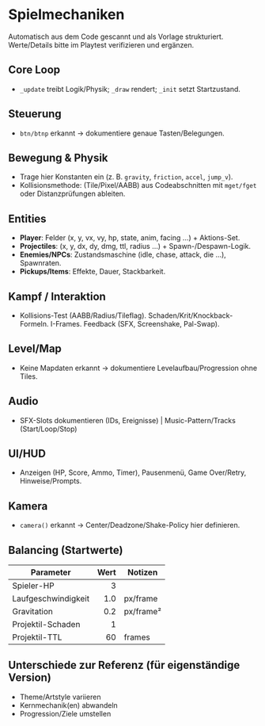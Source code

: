 # Spielmechaniken

Automatisch aus dem Code gescannt und als Vorlage strukturiert. Werte/Details bitte im Playtest verifizieren und ergänzen.

## Core Loop
- `_update` treibt Logik/Physik; `_draw` rendert; `_init` setzt Startzustand.

## Steuerung
- `btn/btnp` erkannt → dokumentiere genaue Tasten/Belegungen.

## Bewegung & Physik
- Trage hier Konstanten ein (z. B. `gravity`, `friction`, `accel`, `jump_v`).
- Kollisionsmethode: (Tile/Pixel/AABB) aus Codeabschnitten mit `mget/fget` oder Distanzprüfungen ableiten.

## Entities
- **Player**: Felder (x, y, vx, vy, hp, state, anim, facing …) + Aktions-Set.
- **Projectiles**: (x, y, dx, dy, dmg, ttl, radius …) + Spawn-/Despawn-Logik.
- **Enemies/NPCs**: Zustandsmaschine (idle, chase, attack, die …), Spawnraten.
- **Pickups/Items**: Effekte, Dauer, Stackbarkeit.

## Kampf / Interaktion
- Kollisions-Test (AABB/Radius/Tileflag). Schaden/Krit/Knockback-Formeln. I-Frames. Feedback (SFX, Screenshake, Pal-Swap).

## Level/Map
- Keine Mapdaten erkannt → dokumentiere Levelaufbau/Progression ohne Tiles.

## Audio
- SFX-Slots dokumentieren (IDs, Ereignisse) | Music-Pattern/Tracks (Start/Loop/Stop)

## UI/HUD
- Anzeigen (HP, Score, Ammo, Timer), Pausenmenü, Game Over/Retry, Hinweise/Prompts.

## Kamera
- `camera()` erkannt → Center/Deadzone/Shake-Policy hier definieren.

## Balancing (Startwerte)

| Parameter | Wert | Notizen |
|---|---:|---|
| Spieler-HP | 3 | |
| Laufgeschwindigkeit | 1.0 | px/frame |
| Gravitation | 0.2 | px/frame² |
| Projektil-Schaden | 1 | |
| Projektil-TTL | 60 | frames |


## Unterschiede zur Referenz (für eigenständige Version)
- Theme/Artstyle variieren
- Kernmechanik(en) abwandeln
- Progression/Ziele umstellen
